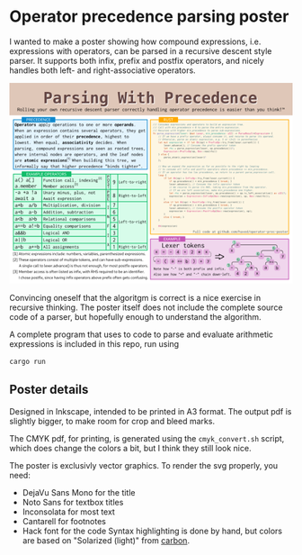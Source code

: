 # Operator precedence parsing poster
I wanted to make a poster showing how compound expressions, i.e. expressions with operators,
can be parsed in a recursive descent style parser. It supports both infix, prefix and
postfix operators, and nicely handles both left- and right-associative operators.

![Poster thumbnail](thumbnail.png)

Convincing oneself that the algoritgm is correct is a nice exercise in recursive thinking.
The poster itself does not include the complete source code of a parser,
but hopefully enough to understand the algorithm.

A complete program that uses to code to parse and evaluate
arithmetic expressions is included in this repo, run using
``` sh
cargo run
```

## Poster details
Designed in Inkscape, intended to be printed in A3 format.
The output pdf is slightly bigger, to make room for crop and bleed marks.

The CMYK pdf, for printing, is generated using the `cmyk_convert.sh` script,
which does change the colors a bit, but I think they still look nice.

The poster is exclusivly vector graphics. To render the svg properly, you need:
 - DejaVu Sans Mono for the title
 - Noto Sans for textbox titles
 - Inconsolata for most text
 - Cantarell for footnotes 
 - Hack font for the code
Syntax highlighting is done by hand, but colors are based on "Solarized (light)" from [carbon](carbon.now.sh).
